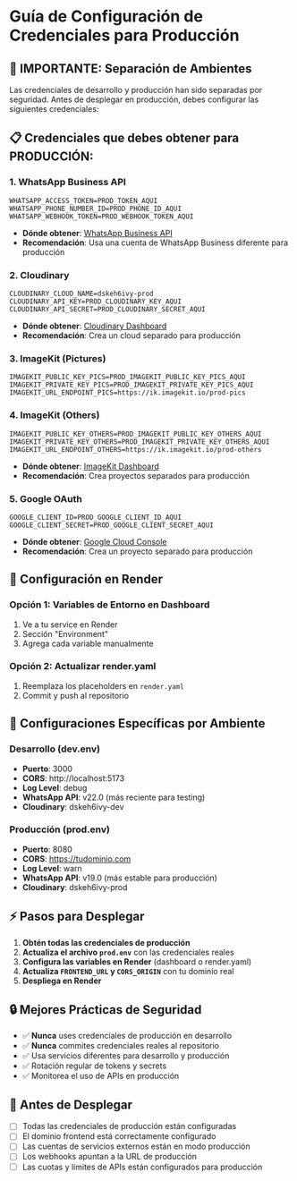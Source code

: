 # Guía de Configuración de Credenciales para Producción

## 🚨 IMPORTANTE: Separación de Ambientes

Las credenciales de desarrollo y producción han sido separadas por seguridad. Antes de desplegar en producción, debes configurar las siguientes credenciales:

## 📋 Credenciales que debes obtener para PRODUCCIÓN:

### 1. WhatsApp Business API
```
WHATSAPP_ACCESS_TOKEN=PROD_TOKEN_AQUI
WHATSAPP_PHONE_NUMBER_ID=PROD_PHONE_ID_AQUI
WHATSAPP_WEBHOOK_TOKEN=PROD_WEBHOOK_TOKEN_AQUI
```
- **Dónde obtener**: [WhatsApp Business API](https://developers.facebook.com/docs/whatsapp)
- **Recomendación**: Usa una cuenta de WhatsApp Business diferente para producción

### 2. Cloudinary
```
CLOUDINARY_CLOUD_NAME=dskeh6ivy-prod
CLOUDINARY_API_KEY=PROD_CLOUDINARY_KEY_AQUI
CLOUDINARY_API_SECRET=PROD_CLOUDINARY_SECRET_AQUI
```
- **Dónde obtener**: [Cloudinary Dashboard](https://cloudinary.com/console)
- **Recomendación**: Crea un cloud separado para producción

### 3. ImageKit (Pictures)
```
IMAGEKIT_PUBLIC_KEY_PICS=PROD_IMAGEKIT_PUBLIC_KEY_PICS_AQUI
IMAGEKIT_PRIVATE_KEY_PICS=PROD_IMAGEKIT_PRIVATE_KEY_PICS_AQUI
IMAGEKIT_URL_ENDPOINT_PICS=https://ik.imagekit.io/prod-pics
```

### 4. ImageKit (Others)
```
IMAGEKIT_PUBLIC_KEY_OTHERS=PROD_IMAGEKIT_PUBLIC_KEY_OTHERS_AQUI
IMAGEKIT_PRIVATE_KEY_OTHERS=PROD_IMAGEKIT_PRIVATE_KEY_OTHERS_AQUI
IMAGEKIT_URL_ENDPOINT_OTHERS=https://ik.imagekit.io/prod-others
```
- **Dónde obtener**: [ImageKit Dashboard](https://imagekit.io/dashboard)
- **Recomendación**: Crea proyectos separados para producción

### 5. Google OAuth
```
GOOGLE_CLIENT_ID=PROD_GOOGLE_CLIENT_ID_AQUI
GOOGLE_CLIENT_SECRET=PROD_GOOGLE_CLIENT_SECRET_AQUI
```
- **Dónde obtener**: [Google Cloud Console](https://console.cloud.google.com/)
- **Recomendación**: Crea un proyecto separado para producción

## 🔧 Configuración en Render

### Opción 1: Variables de Entorno en Dashboard
1. Ve a tu service en Render
2. Sección "Environment"
3. Agrega cada variable manualmente

### Opción 2: Actualizar render.yaml
1. Reemplaza los placeholders en `render.yaml`
2. Commit y push al repositorio

## 🎯 Configuraciones Específicas por Ambiente

### Desarrollo (dev.env)
- **Puerto**: 3000
- **CORS**: http://localhost:5173
- **Log Level**: debug
- **WhatsApp API**: v22.0 (más reciente para testing)
- **Cloudinary**: dskeh6ivy-dev

### Producción (prod.env)
- **Puerto**: 8080
- **CORS**: https://tudominio.com
- **Log Level**: warn
- **WhatsApp API**: v19.0 (más estable para producción)
- **Cloudinary**: dskeh6ivy-prod

## ⚡ Pasos para Desplegar

1. **Obtén todas las credenciales de producción**
2. **Actualiza el archivo `prod.env`** con las credenciales reales
3. **Configura las variables en Render** (dashboard o render.yaml)
4. **Actualiza `FRONTEND_URL` y `CORS_ORIGIN`** con tu dominio real
5. **Despliega en Render**

## 🔒 Mejores Prácticas de Seguridad

- ✅ **Nunca** uses credenciales de producción en desarrollo
- ✅ **Nunca** commites credenciales reales al repositorio
- ✅ Usa servicios diferentes para desarrollo y producción
- ✅ Rotación regular de tokens y secrets
- ✅ Monitorea el uso de APIs en producción

## 🚨 Antes de Desplegar

- [ ] Todas las credenciales de producción están configuradas
- [ ] El dominio frontend está correctamente configurado
- [ ] Las cuentas de servicios externos están en modo producción
- [ ] Los webhooks apuntan a la URL de producción
- [ ] Las cuotas y límites de APIs están configurados para producción
